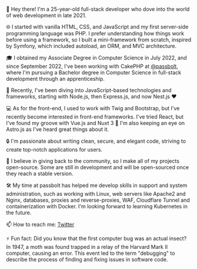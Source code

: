 🚀 Hey there! I'm a 25-year-old full-stack developer who dove into the world of web development in late 2021. 

🌐 I started with vanilla HTML, CSS, and JavaScript and my first server-side programming language was PHP. I prefer understanding how things work before using a framework, so I built a mini-framework from scratch, inspired by Symfony, which included autoload, an ORM, and MVC architecture.


🎓 I obtained my Associate Degree in Computer Science in July 2022, and since September 2022, I've been working with CakePHP at [@passbolt](https://www.github.com/passbolt), where I'm pursuing a Bachelor degree in Computer Science in full-stack development through an apprenticeship.


🔧 Recently, I've been diving into JavaScript-based technologies and frameworks, starting with Node.js, then Express.js, and now Nest.js ❤️ 


💻 As for the front-end, I used to work with Twig and Bootstrap, but I've recently become interested in front-end frameworks. I've tried React, but I've found my groove with Vue.js and Nuxt 3 💚 I'm also keeping an eye on Astro.js as I've heard great things about it.


🔒 I'm passionate about writing clean, secure, and elegant code, striving to create top-notch applications for users.


🌟 I believe in giving back to the community, so I make all of my projects open-source. Some are still in development and will be open-sourced once they reach a stable version.


🛠️ My time at passbolt has helped me develop skills in support and system administration, such as working with Linux, web servers like Apache2 and Nginx, databases, proxies and reverse-proxies, WAF, Cloudflare Tunnel and containerization with Docker. I'm looking forward to learning Kubernetes in the future.


📫 How to reach me: [Twitter](https://www.twitter.com/asyncmaster)


⚡ Fun fact: Did you know that the first computer bug was an actual insect? In 1947, a moth was found trapped in a relay of the Harvard Mark II computer, causing an error. This event led to the term "debugging" to describe the process of finding and fixing issues in software code.
